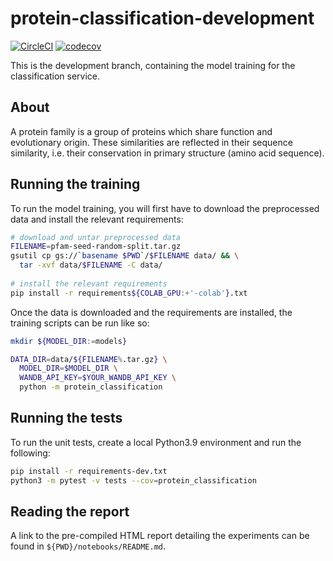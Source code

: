 # protein-classification-development

[![CircleCI](https://circleci.com/gh/BenTenmann/protein-classification-service/tree/main.svg?style=shield&circle-token=3b42235dd8a2f18865d981432d09730121915ec1)](https://circleci.com/gh/BenTenmann/protein-classification-service/tree/main)
[![codecov](https://codecov.io/gh/BenTenmann/protein-classification-service/branch/main/graph/badge.svg?token=XJYMGM5ZVK)](https://codecov.io/gh/BenTenmann/protein-classification-service)

This is the development branch, containing the model training for the classification service.

## About

A protein family is a group of proteins which share function and evolutionary origin. These similarities are reflected
in their sequence similarity, i.e. their conservation in primary structure (amino acid sequence).

## Running the training

To run the model training, you will first have to download the preprocessed data and install the relevant requirements:

```bash
# download and untar preprocessed data
FILENAME=pfam-seed-random-split.tar.gz
gsutil cp gs://`basename $PWD`/$FILENAME data/ && \
  tar -xvf data/$FILENAME -C data/
  
# install the relevant requirements
pip install -r requirements${COLAB_GPU:+'-colab'}.txt
```

Once the data is downloaded and the requirements are installed, the training scripts can be run like so:

```bash
mkdir ${MODEL_DIR:=models}

DATA_DIR=data/${FILENAME%.tar.gz} \
  MODEL_DIR=$MODEL_DIR \
  WANDB_API_KEY=$YOUR_WANDB_API_KEY \
  python -m protein_classification
```

## Running the tests

To run the unit tests, create a local Python3.9 environment and run the following:
```bash
pip install -r requirements-dev.txt
python3 -m pytest -v tests --cov=protein_classification
```


## Reading the report

A link to the pre-compiled HTML report detailing the experiments can be found in `${PWD}/notebooks/README.md`.
